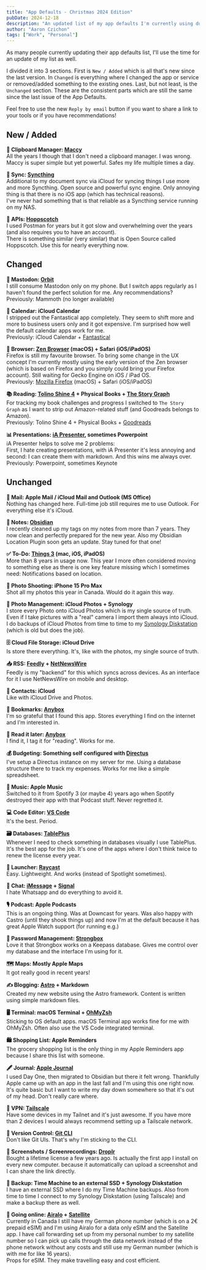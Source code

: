 ```yaml
---
title: "App Defaults - Christmas 2024 Edition"
pubDate: 2024-12-18
description: "An updated list of my app defaults I'm currently using during my daily life."
author: "Aaron Czichon"
tags: ["Work", "Personal"]
---
```


As many people currently updating their app defaults list, I'll use the time for an update of my list as well. 

I divided it into 3 sections. First is `New / Added` which is all that's new since the last version. In `Changed` is everything where I changed the app or service or removed/added something to the existing ones. Last, but not least, is the `Unchanged` section. These are the consistent parts which are still the same since the last issue of the App Defaults.

Feel free to use the new `Reply by email` button if you want to share a link to your tools or if you have recommendations!

## New / Added

**📑 Clipboard Manager: [Maccy](https://github.com/p0deje/Maccy)**   
All the years I though that I don't need a clipboard manager. I was wrong. Maccy is super simple but yet powerful. Safes my life multiple times a day.

**🔄 Sync: [Syncthing](https://syncthing.net/)**   
Additional to my document sync via iCloud for syncing things I use more and more Syncthing. Open source and powerful sync engine. Only annoying thing is that there is no iOS app (which has technical reasons).   
I've never had something that is that reliable as a Syncthing service running on my NAS.

**🔌 APIs: [Hoppscotch](https://hoppscotch.com/)**   
I used Postman for years but it got slow and overwhelming over the years (and also requires you to have an account).   
There is something similar (very similar) that is Open Source called Hoppscotch. Use this for nearly everything now.

## Changed

**🐘 Mastodon: [Orbit](https://apps.apple.com/us/app/saturn-mastodon-for-everyone/id6502952407)**  
I still consume Mastodon only on my phone. But I switch apps regularly as I haven't found the perfect solution for me. Any recommendations?   
Previously: Mammoth (no longer available)

**📆 Calendar: iCloud Calendar**  
I stripped out the Fantastical app completely. They seem to shift more and more to business users only and it got expensive. I'm surprised how well the default calendar apps work for me.   
Previously: iCloud Calendar + [Fantastical](https://flexibits.com/fantastical)

**🦊 Browser: [Zen Browser](https://zen-browser.app/) (macOS) + Safari (iOS/iPadOS)**  
Firefox is still my favourite browser. To bring some change in the UX concept I'm currently mostly using the early version of the Zen browser (which is based on Firefox and you simply could bring your Firefox account). Still waiting for Gecko Engine on iOS / iPad OS.   
Previously: [Mozilla Firefox](https://www.mozilla.org/de/firefox/new/) (macOS) + Safari (iOS/iPadOS)

**📚 Reading: [Tolino Shine 4](https://mytolino.de/produkte/tolino-shine/) + Physical Books + [The Story Graph](https://thestorygraph.com/)**  
For tracking my book challenges and progress I switched to `The Story Graph` as I want to strip out Amazon-related stuff (and Goodreads belongs to Amazon).   
Previously: Tolino Shine 4 + Physical Books + [Goodreads](https://www.goodreads.com/)

**📊 Presentations: [iA Presenter](https://ia.net/presenter), sometimes Powerpoint**  
iA Presenter helps to solve me 2 problems:   
First, I hate creating presentations, with iA Presenter it's less annoying and second: I can create them with markdown. And this wins me always over.   
Previously: Powerpoint, sometimes Keynote

## Unchanged

**📨 Mail: Apple Mail / iCloud Mail and Outlook (MS Office)**  
Nothing has changed here. Full-time job still requires me to use Outlook. For everything else it's iCloud.

**📝 Notes: [Obsidian](https://obsidian.md/)**  
I recently cleaned up my tags on my notes from more than 7 years. They now clean and perfectly prepared for the new year. Also my Obsidian Location Plugin soon gets an update. Stay tuned for that one!

**✅ To-Do: [Things 3](https://culturedcode.com/things/) (mac, iOS, iPadOS)**  
More than 8 years in usage now. This year I more often considered moving to something else as there is one key feature missing which I sometimes need: Notifications based on location.

**📸 Photo Shooting: iPhone 15 Pro Max**  
Shot all my photos this year in Canada. Would do it again this way.

**🌆 Photo Management: iCloud Photos + Synology**  
I store every Photo onto iCloud Photos which is my single source of truth. Even if I take pictures with a "real" camera I import them always into iCloud. I do backups of iCloud Photos from time to time to my [Synology Diskstation](https://www.synology.com/en-global/support/download/DS415+?version=7.1#system) (which is old but does the job).

**🗄️ Cloud File Storage: iCloud Drive**  
Is store there everything. It's, like with the photos, my single source of truth.

**📥 RSS: [Feedly](https://feedly.com/i) + [NetNewsWire](https://netnewswire.com/)**  
Feedly is my "backend" for this which syncs across devices. As an interface for it I use NetNewsWire on mobile and desktop.

**👥 Contacts: iCloud**  
Like with iCloud Drive and Photos.

**🔖 Bookmarks: [Anybox](https://anybox.app/)**  
I'm so grateful that I found this app. Stores everything I find on the internet and I'm interested in.

**📖 Read it later: [Anybox](https://anybox.app/)**  
I find it, I tag it for "reading". Works for me.

**💰 Budgeting: Something self configured with [Directus](https://docs.directus.io/)**  
I've setup a Directus instance on my server for me. Using a database structure there to track my expenses. Works for me like a simple spreadsheet.

**🎸 Music: Apple Music**  
Switched to it from Spotify 3 (or maybe 4) years ago when Spotify destroyed their app with that Podcast stuff. Never regretted it.

**💻 Code Editor: [VS Code](https://code.visualstudio.com/)**  
It's the best. Period.

**🗃️ Databases: [TablePlus](https://tableplus.com/)**  
Whenever I need to check something in databases visually I use TablePlus. It's the best app for the job. It's one of the apps where I don't think twice to renew the license every year.

**🚀 Launcher: [Raycast](https://www.raycast.com)**  
Easy. Lightweight. And works (instead of Spotlight sometimes).

**💬 Chat: [iMessage](https://support.apple.com/messages) + [Signal](https://signal.org/)**  
I hate Whatsapp and do everything to avoid it.

**🎙️ Podcast: Apple Podcasts**  
This is an ongoing thing. Was at Downcast for years. Was also happy with Castro (until they shook things up) and now I'm at the default because it has great Apple Watch support (for running e.g.)

**🔐 Password Management: [Strongbox](https://strongboxsafe.com/)**  
Love it that Strongbox works on a Keepass database. Gives me control over my database and the interface I'm using for it.

**🗺️ Maps: Mostly Apple Maps**  
It got really good in recent years!

**✍️ Blogging: [Astro](https://astro.build/) + Markdown**  
Created my new website using the Astro framework. Content is written using simple markdown files.

**🖥️ Terminal: macOS Terminal + [OhMyZsh](https://github.com/ohmyzsh/ohmyzsh/)**  
Sticking to OS default apps. macOS Terminal app works fine for me with OhMyZsh. Often also use the VS Code integrated terminal.

**🛍️ Shopping List: Apple Reminders**  
The grocery shopping list is the only thing in my Apple Reminders app because I share this list with someone.

**🖋️ Journal: [Apple Journal](https://www.apple.com/ca/newsroom/2023/12/apple-launches-journal-app-a-new-app-for-reflecting-on-everyday-moments/)**  
I used Day One, then migrated to Obsidian but there it felt wrong. Thankfully Apple came up with an app in the last fall and I'm using this one right now. It's quite basic but I want to write my day down somewhere so that it's out of my head. Don't really care where.

**📲 VPN: [Tailscale](https://tailscale.com/)**  
Have some devices in my Tailnet and it's just awesome. If you have more than 2 devices I would always recommend setting up a Tailscale network.

**🔀 Version Control: [Git CLI](https://git-scm.com/)**  
Don't like Git UIs. That's why I'm sticking to the CLI.

**🤳 Screenshots / Screenrecordings: [Droplr](https://droplr.com/)**  
Bought a lifetime license a few years ago. Is actually the first app I install on every new computer. because it automatically can upload a screenshot and I can share the link directly.

**📁 Backup: Time Machine to an external SSD + Synology Diskstation**  
I have an external SSD where I do my Time Machine backups. Also from time to time I connect to my Synology Diskstation (using Tailscale) and make a backup there as well.

**🛜 Going online: [Airalo](https://ref.airalo.com/3xBM) + [Satellite](https://www.satellite.me/)**  
Currently in Canada I still have my German phone number (which is on a 2€ prepaid eSIM) and I'm using Airalo for a data only eSIM and the Satellite app. I have call forwarding set up from my personal number to my satellite number so I can pick up calls through the data network instead of the phone network without any costs and still use my German number (which is with me for like 16 years).  
Props for eSIM. They make travelling easy and cost efficient.